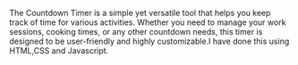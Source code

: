The Countdown Timer is a simple yet versatile tool that helps you keep track of time for various activities. Whether you need to manage your work sessions, cooking times, or any other countdown needs, this timer is designed to be user-friendly and highly customizable.I have done this using HTML,CSS and Javascript.
